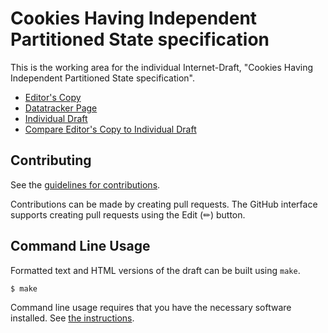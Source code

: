 # Cookies Having Independent Partitioned State specification

This is the working area for the individual Internet-Draft, "Cookies Having Independent Partitioned State specification".

* [Editor's Copy](https://DCtheTall.github.io/CHIPS-spec/#go.draft-cookies-having-independent-partitioned-state.html)
* [Datatracker Page](https://datatracker.ietf.org/doc/draft-cookies-having-independent-partitioned-state)
* [Individual Draft](https://datatracker.ietf.org/doc/html/draft-cookies-having-independent-partitioned-state)
* [Compare Editor's Copy to Individual Draft](https://DCtheTall.github.io/CHIPS-spec/#go.draft-cookies-having-independent-partitioned-state.diff)


## Contributing

See the
[guidelines for contributions](https://github.com/DCtheTall/CHIPS-spec/blob/main/CONTRIBUTING.md).

Contributions can be made by creating pull requests.
The GitHub interface supports creating pull requests using the Edit (✏) button.


## Command Line Usage

Formatted text and HTML versions of the draft can be built using `make`.

```sh
$ make
```

Command line usage requires that you have the necessary software installed.  See
[the instructions](https://github.com/martinthomson/i-d-template/blob/main/doc/SETUP.md).

